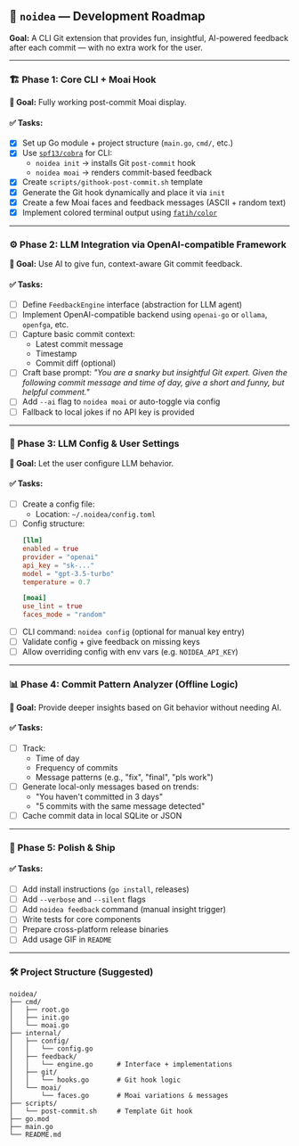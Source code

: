 ## 🧠 `noidea` — Development Roadmap
**Goal:** A CLI Git extension that provides fun, insightful, AI-powered feedback after each commit — with no extra work for the user.

---

### 🏗️ Phase 1: Core CLI + Moai Hook

**🔹 Goal:** Fully working post-commit Moai display.

#### ✅ Tasks:
- [x] Set up Go module + project structure (`main.go`, `cmd/`, etc.)
- [x] Use [`spf13/cobra`](https://github.com/spf13/cobra) for CLI:
  - `noidea init` → installs Git `post-commit` hook
  - `noidea moai` → renders commit-based feedback
- [x] Create `scripts/githook-post-commit.sh` template
- [x] Generate the Git hook dynamically and place it via `init`
- [x] Create a few Moai faces and feedback messages (ASCII + random text)
- [x] Implement colored terminal output using [`fatih/color`](https://github.com/fatih/color)

---

### ⚙️ Phase 2: LLM Integration via OpenAI-compatible Framework

**🔹 Goal:** Use AI to give fun, context-aware Git commit feedback.

#### ✅ Tasks:
- [ ] Define `FeedbackEngine` interface (abstraction for LLM agent)
- [ ] Implement OpenAI-compatible backend using `openai-go` or `ollama`, `openfga`, etc.
- [ ] Capture basic commit context:
  - Latest commit message
  - Timestamp
  - Commit diff (optional)
- [ ] Craft base prompt:
  _"You are a snarky but insightful Git expert. Given the following commit message and time of day, give a short and funny, but helpful comment."_
- [ ] Add `--ai` flag to `noidea moai` or auto-toggle via config
- [ ] Fallback to local jokes if no API key is provided

---

### 🧪 Phase 3: LLM Config & User Settings

**🔹 Goal:** Let the user configure LLM behavior.

#### ✅ Tasks:
- [ ] Create a config file:
  - Location: `~/.noidea/config.toml`
- [ ] Config structure:
  ```toml
  [llm]
  enabled = true
  provider = "openai"
  api_key = "sk-..."
  model = "gpt-3.5-turbo"
  temperature = 0.7

  [moai]
  use_lint = true
  faces_mode = "random"
  ```
- [ ] CLI command: `noidea config` (optional for manual key entry)
- [ ] Validate config + give feedback on missing keys
- [ ] Allow overriding config with env vars (e.g. `NOIDEA_API_KEY`)

---

### 📊 Phase 4: Commit Pattern Analyzer (Offline Logic)

**🔹 Goal:** Provide deeper insights based on Git behavior without needing AI.

#### ✅ Tasks:
- [ ] Track:
  - Time of day
  - Frequency of commits
  - Message patterns (e.g., "fix", "final", "pls work")
- [ ] Generate local-only messages based on trends:
  - "You haven't committed in 3 days"
  - "5 commits with the same message detected"
- [ ] Cache commit data in local SQLite or JSON

---

### 🧼 Phase 5: Polish & Ship

#### ✅ Tasks:
- [ ] Add install instructions (`go install`, releases)
- [ ] Add `--verbose` and `--silent` flags
- [ ] Add `noidea feedback` command (manual insight trigger)
- [ ] Write tests for core components
- [ ] Prepare cross-platform release binaries
- [ ] Add usage GIF in `README`

---

### 🛠️ Project Structure (Suggested)

```
noidea/
├── cmd/
│   ├── root.go
│   ├── init.go
│   └── moai.go
├── internal/
│   ├── config/
│   │   └── config.go
│   ├── feedback/
│   │   └── engine.go      # Interface + implementations
│   ├── git/
│   │   └── hooks.go       # Git hook logic
│   └── moai/
│       └── faces.go       # Moai variations & messages
├── scripts/
│   └── post-commit.sh     # Template Git hook
├── go.mod
├── main.go
└── README.md
```
